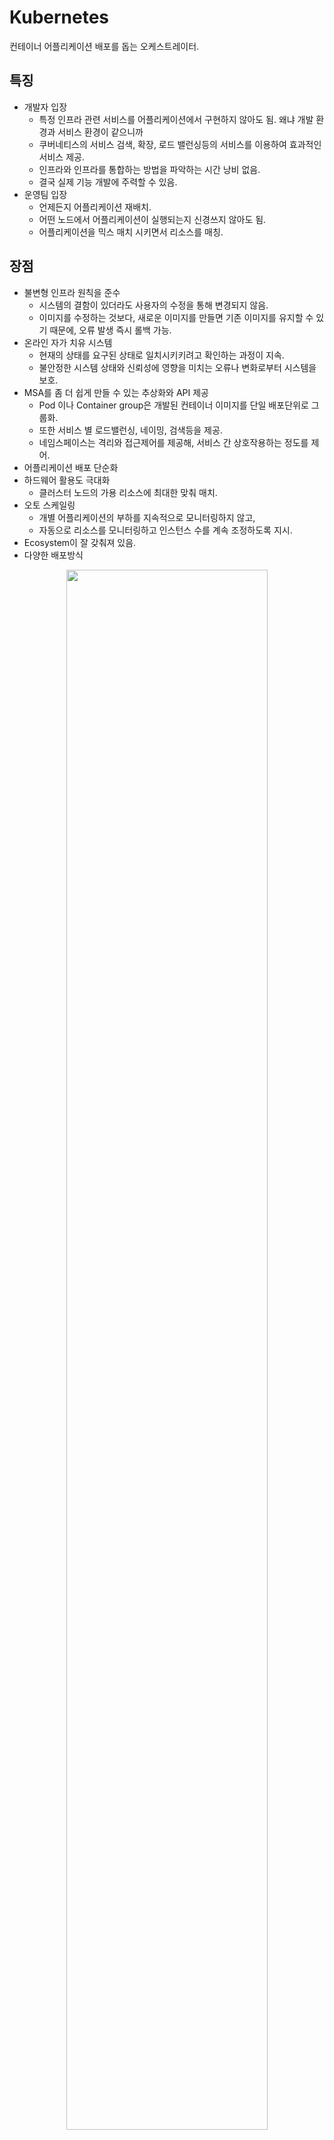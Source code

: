 # Kubernetes

컨테이너 어플리케이션 배포를 돕는 오케스트레이터.

## 특징

- 개발자 입장 
    - 특정 인프라 관련 서비스를 어플리케이션에서 구현하지 않아도 됨.
      왜냐 개발 환경과 서비스 환경이 같으니까
    - 쿠버네티스의 서비스 검색, 확장, 로드 밸런싱등의 서비스를 이용하여 효과적인 서비스 제공.
    - 인프라와 인프라를 통합하는 방법을 파악하는 시간 낭비 없음.
    - 결국 실제 기능 개발에 주력할 수 있음.
- 운영팀 입장 
    - 언제든지 어플리케이션 재배치.
    - 어떤 노드에서 어플리케이션이 실행되는지 신경쓰지 않아도 됨.
    - 어플리케이션을 믹스 매치 시키면서 리소스를 매칭.

## 장점

- 불변형 인프라 원칙을 준수 
  - 시스템의 결함이 있더라도 사용자의 수정을 통해 변경되지 않음.
  - 이미지를 수정하는 것보다, 새로운 이미지를 만들면 기존 이미지를 유지할 수 있기 때문에, 오류 발생 즉시 롤백 가능.
- 온라인 자가 치유 시스템
  - 현재의 상태를 요구된 상태로 일치시키키려고 확인하는 과정이 지속.
  - 불안정한 시스템 상태와 신뢰성에 영향을 미치는 오류나 변화로부터 시스템을 보호.
- MSA를 좀 더 쉽게 만들 수 있는 추상화와 API 제공 
  - Pod 이나 Container group은 개발된 컨테이너 이미지를 단일 배포단위로 그룹화.
  - 또한 서비스 별 로드밸런싱, 네이밍, 검색등을 제공.
  - 네임스페이스는 격리와 접근제어를 제공해, 서비스 간 상호작용하는 정도를 제어.
- 어플리케이션 배포 단순화
- 하드웨어 활용도 극대화
  - 클러스터 노드의 가용 리소스에 최대한 맞춰 매치.
- 오토 스케일링
  - 개별 어플리케이션의 부하를 지속적으로 모니터링하지 않고,
  - 자동으로 리소스를 모니터링하고 인스턴스 수를 계속 조정하도록 지시.
- Ecosystem이 잘 갖춰져 있음.
- 다양한 배포방식

<p align="center"><img src="img/ch3/3_1.png" width="80%"></p>

## 기본 개념

<p align="center"><img src="img/ch3/3_2.png" width="80%"></p>

- Desire State
    - 관리자가 바라는 환경
    - 쿠버네티스는 현재 상태를 모니터링 하면서 관리자가 설정한 desire state를 유지하려는 작업을 지속적으로 진행. (장점 중 자가 치유 부분)
    - 관리자는 직접 명령을 내리지 않고 상태를 선언하는 방식을 사용해야함.
      Run과 같은 직접 실행 명령(imperative)이 아닌, Create와 같은 상태 생성(declative).

<p align="center"><img src="img/ch3/3_3.png" width="80%"></p>

- Kubernetes Objects
    - Pod
        - 배포가능한 가장 작은 단위.
        - 한 개 이상의 컨테이너, 스토리지, 네트워크 속성을 가짐.
        - Pod 내 컨테이너는 스토리지와 네트워크를 공유함.
    - Replica Set
        - Pod을 여러 개 복제하여 관리하는 object.
        - Pod을 생성하고 갯수를 유지하기 위해서는 반드시 Replica set이 필요.
        - 복제할 갯수, 갯수를 체크할 라벨 선택자, 생성할 pod의 설정값을 가짐.
        - 직접 replica set을 사용하기 보단, deployment등 다른 object에 의해 사용 됨.
    - Service
        - 네트워크와 관련된 object.
        - Pod을 외부 네트워크와 연결하거나 로드밸런스를 생성할 때 사용.
        - 내부 DNS에 서비스 이름을 도메인으로 등록하기에, 서비스 디스커버리 역할.
    - Volume
        - 저장소와 관련된 object.



## 쿠버네티스 클러스터 아키텍쳐

<p align="center"><img src="img/ch3/3_4.png" width="80%"></p>

### 마스터 노드 
- 전체 쿠버네티스 시스템을 관리하고 통제하는 컨트롤 플레인을 관장.
- 마스터는 관리자만 접근 가능하게 설정해야 함.
- 마스터가 죽으면 클러스터를 관리할 수 없기에 보통 3대를 구성하여 안정성을 높임.
- EKS의 경우 마스터를 AWS에서 자체 구성하여 안정성을 높임.(접속은 불가)
- 개발 환경 또는 소규모에서는 마스터와 노드를 분리하지 않고 사용하기도 함.
- kube-apiserver :
  - 전체 흐름을 관장. 인증과 통신, 권한을 검사.
  - 사용자, 컨트롤 플레인과 통신.
  - 실제하는 일은 key-value 저장소에 원하는 상태를 저장하고, 조회하는 역할.
  - 노드에서 실행 중인 컨테이너의 로그를 보는 디버거 역할도 수행.
- kube-scheduler :
  - 어떤 워커노드에 어떤 컨테이너를 배치할 지를 결정. 배치 전략가.
  - 할당되지 않은 pod을 여러 조건(필요 자원, 라벨)에 따라 적절한 노드에 할당.
- controller-manager :
  - 관련 리소스를 관리.
  - 구성 요소 복제, 워커 노드 추적, 노드 장애처리 등 클러스터 수준 기능 실행.
  - 쿠버네티스의 거의 모든 object들을 관리.
  - Object별로 분업화되어 Deployment는 replica set을, replica set은 pod을 생성하고, pod은 scheduler가 관리.
- etcd :
  - db, kube-apiserver 만 접근 가능.
  - 클러스터 구성을 지속적으로 저장하는 DB.
  - RAFT 알고리즘을 이용한 key-value 저장소.
  - 여러 개로 분산하여 복제가능하기에 안정성이 높고 속도도 빠른 편.
  - watch 기능이 있기에 상태가 변경되면 체크하여 로직 실행 가능.
  - 클러스터의 모든 설정, 상태 데이터가 저장되기에 백업이 잘되어있다면, 언제든 클러스터 복구 가능.
- cloud-controller-manager:
  - AWS, GCE, Azure등 클라우드에 특화된 모듈.
  - 노드 추가, 삭제, 로드 밸런서 연결, 볼륨을 연결 가능.
  - 각 클라우드 업체에서 자체 모듈을 만들어 제공.
- DNS:
  - 리소스의 end-point를 DNS에 맵핑하고 관리.
  - pod는 ip가 동적으로 할당되기에, 그 리소스에 접근하기 위해선 위치에 대한 정보가 필요.
    service discovery pattern
  - 쿠버네티스는 이를 DNS서버에 두고, 새로운 리소스가 등록되면 ip와 DNS 이름을 등록하여 이름을 기반으로 리소스에 접근 가능하게 설계.

## 워커 노드

<p align="center"><img src="img/ch3/3_5.png" width="80%"></p>

- 실제 배포하고자 하는 어플리케이션의 실행을 담당.
- kublet :
  - kube-apiserver로 부터 명령을 받음.
  - Pod의 생명주기를 관리.
  - Pod을 생성하고, 상태를 주기적으로 마스터에 전달.
  - apiserver의 요청에 따라 컨테이너 로그를 전달하거나, 특정 명령을 대신 수행.
- kube-proxy :
  - 컨테이너 간의 통신 또는 노드 간의 통신. 트래픽 분산 및 연결.
  - Pod으로 연결되는 네트워크를 관리.
  - TCP, UDP, SCTP 스트림을 포워딩하고 여러개의 pod을 round-robin 형태로 서비스를 제공.
  - 초기에는 프록시 서버에 요청을 받고 pod에 전달하였으나, 시간이 지나며 iptables을 설정하는 방식으로 변경.
  - iptables의 규칙이 늘어남에 따라 느려지는 문제로 최근에는 IPVS를 지원.
- container-runtime
  - Pod를 통해 들어온  컨테이너를 실행한는 주체. 도커 이외에 다른 container runtime 존재. CRI-O, rtk 등.
- 컨트롤 플레인
    - 클러스터를 관리하는 기능.
    - 단일 마스터 노드에서 실행하거나, 여러 노드로 분할되고 복제돼 고가용성을 보장.
    - 클러스터의 상태를 유지하고 제어. 보통 어플리케이션을 실행하지는 않음.
    - 위 네 가지로 구성. (kube-apiserver, kube-scheduler, controller-manager, etcd)


<p align="center"><img src="img/ch3/3_6.png" width="80%"></p>

## 실제 하나의 pod이 생성되는 흐름

<p align="center"><img src="img/ch3/3_7.png" width="80%"></p>

- 각 모듈은 오직 API server와 통신.
- API server를 통해 etcd에 저장된 desired state에 필요한 작업을 수행.
- 아래 흐름은 ReplicaSet을 다뤘지만 DaemonSet등과 같이 다른 set들도 마찬가지 흐름.
- kubectl
    - ReplicaSet의 명세를 yml로 정의하고 apiserver에 명령 전달.
    - apiserver는 새로운 replica set ojbect를 etcd에 저장.
- kube controller
    - Controller 내 replica controller가 ReplicaSet을 감시.
    - ReplicaSet에 정의된 label selector 조건을 만족하는 pod이 존재하는지 확인.
    - 해당하는 label의 pod이 없다면, 정의된 ReplicaSet의 pod template을 토대로 pod 생성. (no assigne)
    - 생선을 apiserver에 전달하고, apiserver는 etcd에 저장.
- scheduler
    - No assign된 pod을 체크.
    - 있다면, 조건에 맞는 node를 찾아 pod을 할당.
- kublet
    - 자신의 node에 assign되었지만 생성되지 않은 pod을 체크.
    - 생성되지 않은 pod을 명세에 따라 생성.
    - Pod의 상태를 주기적으로 apiserver에 전달.

## Kubernetes Cheat Sheet

| 옵션    | 내용                                |
|-------|-----------------------------------|
| apply | 원하는 상태를 적용. 보통 -f 옵션으로 파일과 함께 사용.|
| get | 리소스 목록 출력.|
| describe | 리소소의 상태를 자세하게 출력.|
| delete | 리소스 제거.|
| logs | 컨테이너의 로그를 출력.  |
| exec | 컨테이너에 명령어를 전달. 주로 컨테이너에 접근할 때 사용. |
| config |  kubectl 설정을 관리. |
| label | label 확인(show-labels), 추가, 제거, 필터링 등. |

### Apply

```bash
# kubectl apply -f [파일명 또는 URL]
```

### Get

```bash
# Pod 조회
kubectl get pod

# 줄임말(Shortname)과 복수형 사용가능
kubectl get pods
kubectl get po

# 여러 TYPE 입력
kubectl get pod,service
#
kubectl get po,svc

# Pod, ReplicaSet, Deployment, Service, Job 조회 => all
kubectl get all

# 결과 포멧 변경
kubectl get pod -o wide
kubectl get pod -o yaml
kubectl get pod -o json

# Label 조회
kubectl get pod --show-labels
```

### describe

```bash
# kubectl describe [TYPE]/[NAME] 또는 [TYPE] [NAME]

# 조회한 이름으로 상세 확인
kubectl describe pod/wordpress-5f59577d4d-8t2dg # 환경마다 이름이 다릅니다
```

### delete

```bash
# kubectl delete [TYPE]/[NAME] 또는 [TYPE] [NAME]
```

- Pod이 제거되어도 다시 살아나는 건 정상.
  ReplicaSet에서 pod의 갯수를 desire state로 유지시키려 하기 때문.

### logs

```bash
# kubectl logs [POD_NAME]
# 실시간 로그 보기
kubectl logs -f wordpress-5f59577d4d-8t2dg
```

### exec

```bash
# kubectl exec [-it] [POD_NAME] -- [COMMAND]
```

- 여러개의 container가 존재하는 경우 -c  옵션으로 컨테이너를 지정.

### config

```bash
# 현재 컨텍스트 확인
kubectl config current-context

# 컨텍스트 설정
kubectl config use-context minikube
```

- 여러 개의 클러스터를 컨텍스트로 설정하고, 필요에 따라 선택 가능.